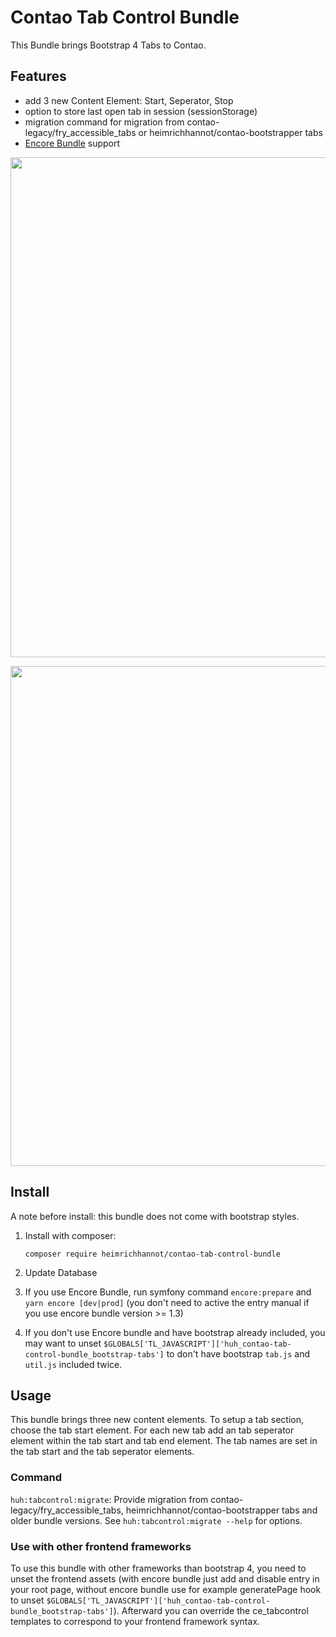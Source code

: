 # Contao Tab Control Bundle

This Bundle brings Bootstrap 4 Tabs to Contao. 

## Features

* add 3 new Content Element: Start, Seperator, Stop
* option to store last open tab in session (sessionStorage)
* migration command for migration from contao-legacy/fry_accessible_tabs or heimrichhannot/contao-bootstrapper tabs
* [Encore Bundle](https://github.com/heimrichhannot/contao-encore-bundle) support


<p align="center">
    <img src="docs/img/frontend.png" width="800">
</p>
<p align="center">
    <img src="docs/img/backend.png" width="800">
</p>


## Install

A note before install: this bundle does not come with bootstrap styles.

1. Install with composer:

    ```
    composer require heimrichhannot/contao-tab-control-bundle
    ```

1. Update Database

1. If you use Encore Bundle, run symfony command `encore:prepare` and `yarn encore [dev|prod]` (you don't need to active the entry manual if you use encore bundle version >= 1.3)

1. If you don't use Encore bundle and have bootstrap already included, you may want to unset `$GLOBALS['TL_JAVASCRIPT']['huh_contao-tab-control-bundle_bootstrap-tabs']` to don't have bootstrap `tab.js` and `util.js` included twice.

## Usage

This bundle brings three new content elements. To setup a tab section, choose the tab start element. For each new tab add an tab seperator element within the tab start and tab end element. The tab names are set in the tab start and the tab seperator elements.



### Command

`huh:tabcontrol:migrate`: Provide migration from contao-legacy/fry_accessible_tabs, heimrichhannot/contao-bootstrapper tabs and older bundle versions. See `huh:tabcontrol:migrate --help` for options.

### Use with other frontend frameworks

To use this bundle with other frameworks than bootstrap 4, you need to unset the frontend assets (with encore bundle just add and disable entry in your root page, without encore bundle use for example generatePage hook to unset `$GLOBALS['TL_JAVASCRIPT']['huh_contao-tab-control-bundle_bootstrap-tabs']`). Afterward you can override the ce_tabcontrol templates to correspond to your frontend framework syntax.